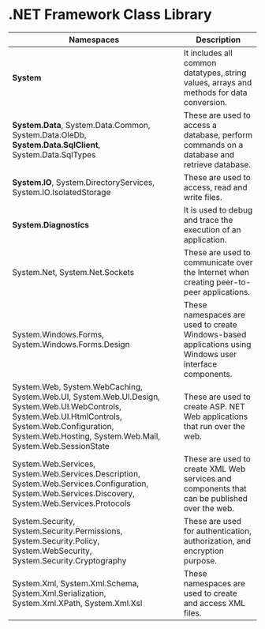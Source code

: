 # .NET Framework Class Library

| Namespaces      | Description |
| ----------- | ----------- |
**System** |	It includes all common datatypes, string values, arrays and methods for data conversion.
**System.Data**, System.Data.Common, System.Data.OleDb, **System.Data.SqlClient**, System.Data.SqlTypes |	These are used to access a database, perform commands on a database and retrieve database.
**System.IO**, System.DirectoryServices, System.IO.IsolatedStorage | These are used to access, read and write files.
**System.Diagnostics** |	It is used to debug and trace the execution of an application.
System.Net, System.Net.Sockets | These are used to communicate over the Internet when creating peer-to-peer applications.
System.Windows.Forms, System.Windows.Forms.Design | These namespaces are used to create Windows-based applications using Windows user interface components.
System.Web, System.WebCaching, System.Web.UI, System.Web.UI.Design, System.Web.UI.WebControls, System.Web.UI.HtmlControls, System.Web.Configuration, System.Web.Hosting, System.Web.Mail, System.Web.SessionState | These are used to create ASP. NET Web applications that run over the web.
System.Web.Services, System.Web.Services.Description, System.Web.Services.Configuration, System.Web.Services.Discovery, System.Web.Services.Protocols | These are used to create XML Web services and components that can be published over the web.
System.Security, System.Security.Permissions, System.Security.Policy, System.WebSecurity, System.Security.Cryptography | These are used for authentication, authorization, and encryption purpose.
System.Xml, System.Xml.Schema, System.Xml.Serialization, System.Xml.XPath, System.Xml.Xsl | These namespaces are used to create and access XML files.
